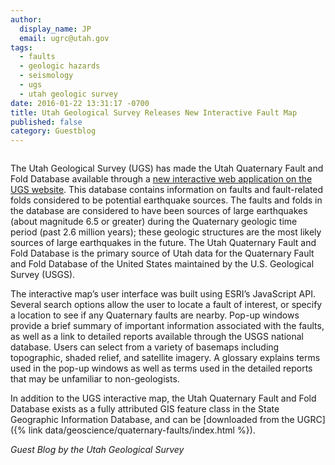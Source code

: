 ```yaml
---
author:
  display_name: JP
  email: ugrc@utah.gov
tags:
  - faults
  - geologic hazards
  - seismology
  - ugs
  - utah geologic survey
date: 2016-01-22 13:31:17 -0700
title: Utah Geological Survey Releases New Interactive Fault Map
published: false
category: Guestblog
---
```


<a href="/images/404.png"><img src="{% link images/FaultsWebApp-293x300.png %}" alt="" title="FaultsWebApp" class="inline-text-right" loading="lazy" /></a>

The Utah Geological Survey (UGS) has made the Utah Quaternary Fault and Fold Database available through a [new interactive web application on the UGS website](https://geology.utah.gov/apps/qfaults/index.html). This database contains information on faults and fault-related folds considered to be potential earthquake sources. The faults and folds in the database are considered to have been sources of large earthquakes (about magnitude 6.5 or greater) during the Quaternary geologic time period (past 2.6 million years); these geologic structures are the most likely sources of large earthquakes in the future. The Utah Quaternary Fault and Fold Database is the primary source of Utah data for the Quaternary Fault and Fold Database of the United States maintained by the U.S. Geological Survey (USGS).

The interactive map’s user interface was built using ESRI’s JavaScript API. Several search options allow the user to locate a fault of interest, or specify a location to see if any Quaternary faults are nearby. Pop-up windows provide a brief summary of important information associated with the faults, as well as a link to detailed reports available through the USGS national database. Users can select from a variety of basemaps including topographic, shaded relief, and satellite imagery. A glossary explains terms used in the pop-up windows as well as terms used in the detailed reports that may be unfamiliar to non-geologists.

In addition to the UGS interactive map, the Utah Quaternary Fault and Fold Database exists as a fully attributed GIS feature class in the State Geographic Information Database, and can be [downloaded from the UGRC]({% link data/geoscience/quaternary-faults/index.html %}).

_Guest Blog by the Utah Geological Survey_
